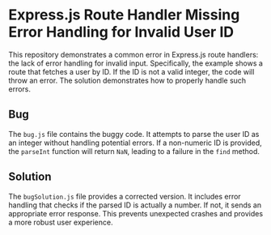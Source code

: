 # Express.js Route Handler Missing Error Handling for Invalid User ID

This repository demonstrates a common error in Express.js route handlers: the lack of error handling for invalid input.  Specifically, the example shows a route that fetches a user by ID.  If the ID is not a valid integer, the code will throw an error.  The solution demonstrates how to properly handle such errors.

## Bug

The `bug.js` file contains the buggy code.  It attempts to parse the user ID as an integer without handling potential errors.  If a non-numeric ID is provided, the `parseInt` function will return `NaN`, leading to a failure in the `find` method.

## Solution

The `bugSolution.js` file provides a corrected version.  It includes error handling that checks if the parsed ID is actually a number. If not, it sends an appropriate error response.  This prevents unexpected crashes and provides a more robust user experience.